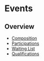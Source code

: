 # Events

## Overview
* [Composition](composition.md)
* [Participations](participations.md)
* [Waiting List](waiting-list.md)
* [Qualifications](qualifications.md)

